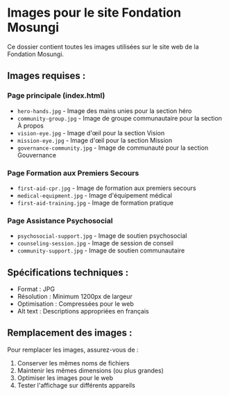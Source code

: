 # Images pour le site Fondation Mosungi

Ce dossier contient toutes les images utilisées sur le site web de la Fondation Mosungi.

## Images requises :

### Page principale (index.html)
- `hero-hands.jpg` - Image des mains unies pour la section héro
- `community-group.jpg` - Image de groupe communautaire pour la section À propos
- `vision-eye.jpg` - Image d'œil pour la section Vision
- `mission-eye.jpg` - Image d'œil pour la section Mission
- `governance-community.jpg` - Image de communauté pour la section Gouvernance

### Page Formation aux Premiers Secours
- `first-aid-cpr.jpg` - Image de formation aux premiers secours
- `medical-equipment.jpg` - Image d'équipement médical
- `first-aid-training.jpg` - Image de formation pratique

### Page Assistance Psychosocial
- `psychosocial-support.jpg` - Image de soutien psychosocial
- `counseling-session.jpg` - Image de session de conseil
- `community-support.jpg` - Image de soutien communautaire

## Spécifications techniques :
- Format : JPG
- Résolution : Minimum 1200px de largeur
- Optimisation : Compressées pour le web
- Alt text : Descriptions appropriées en français

## Remplacement des images :
Pour remplacer les images, assurez-vous de :
1. Conserver les mêmes noms de fichiers
2. Maintenir les mêmes dimensions (ou plus grandes)
3. Optimiser les images pour le web
4. Tester l'affichage sur différents appareils

